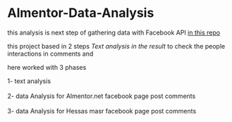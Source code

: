 # Almentor-Data-Analysis

this analysis is next step of gathering data with Facebook API [in this repo](https://github.com/HossamAbdelraof/Facebook)

this project based in 2 steps  *Text  analysis in the result* to check the people interactions in comments  and 
 
here worked with 3 phases 

1- text analysis <br /><br />
2- data Analysis for Almentor.net facebook page post comments<br /><br />
3- data Analysis for Hessas masr facebook page post comments<br /><br />
